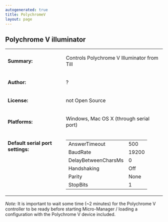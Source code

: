 ```yaml
---
autogenerated: true
title: PolychromeV
layout: page
---
```


## Polychrome V illuminator

<table cellspacing=3>
<tr>
<td markdown="1">

**Summary:**

</td>
<td markdown="1" valign="top">

Controls Polychrome V Illuminator from Till

</td>
</tr>
<tr>
<td markdown="1">

**Author:**

</td>
<td markdown="1">

?

</td>
</tr>
<tr>
<td markdown="1">

**License:**

</td>
<td markdown="1">

not Open Source

</td>
</tr>
<tr>
<td markdown="1">

**Platforms:**

</td>
<td markdown="1">

Windows, Mac OS X (through serial port)

</td>
</tr>
<tr>
<td markdown="1" valign=top>

**Default serial port settings:**

</td>
<td markdown="1" valign=top>

|                     |       |
|---------------------|-------|
| AnswerTimeout       | 500   |
| BaudRate            | 19200 |
| DelayBetweenCharsMs | 0     |
| Handshaking         | Off   |
| Parity              | None  |
| StopBits            | 1     |

</td>
</tr>
</table>

*Note:* It is important to wait some time (\~2 minutes) for the
Polychrome V controller to be ready before starting Micro-Manager /
loading a configuration with the Polychrome V device included.
